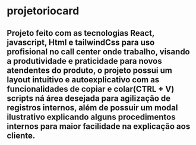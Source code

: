 # projetoriocard

## Projeto feito com as tecnologias React, javascript, Html e tailwindCss para uso profisional no call center onde trabalho, visando a produtividade e praticidade para novos atendentes do produto, o projeto possui um layout intuitivo e autoexplicativo com as funcionalidades de copiar e colar(CTRL + V) scripts ná área desejada para agilização de registros internos, além de possuir um modal ilustrativo explicando alguns procedimentos internos para maior facilidade na explicação aos cliente.
